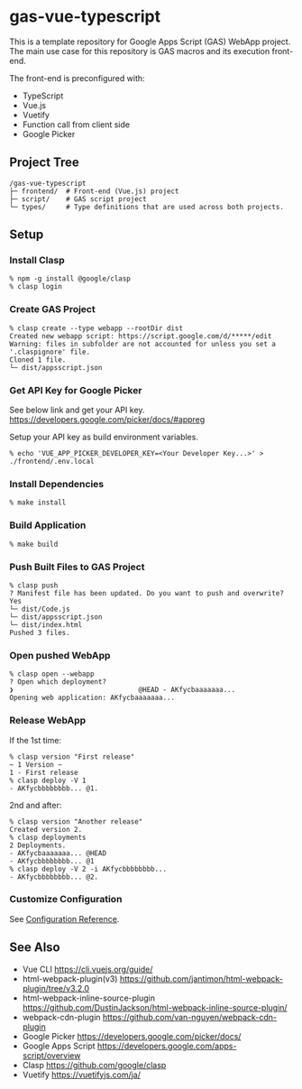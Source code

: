 # gas-vue-typescript

This is a template repository for Google Apps Script (GAS) WebApp project.  
The main use case for this repository is GAS macros and its execution front-end.

The front-end is preconfigured with: 
- TypeScript
- Vue.js
- Vuetify
- Function call from client side
- Google Picker

## Project Tree

```
/gas-vue-typescript
├─ frontend/  # Front-end (Vue.js) project
├─ script/    # GAS script project
└─ types/     # Type definitions that are used across both projects.
```

## Setup

### Install Clasp

```console
% npm -g install @google/clasp
% clasp login
```

### Create GAS Project
```console
% clasp create --type webapp --rootDir dist
Created new webapp script: https://script.google.com/d/*****/edit
Warning: files in subfolder are not accounted for unless you set a '.claspignore' file.
Cloned 1 file.
└─ dist/appsscript.json
```

### Get API Key for Google Picker
See below link and get your API key.  
https://developers.google.com/picker/docs/#appreg

Setup your API key as build environment variables.
```console
% echo 'VUE_APP_PICKER_DEVELOPER_KEY=<Your Developer Key...>' > ./frontend/.env.local
```

### Install Dependencies
```console
% make install
```

### Build Application
```console
% make build
```

### Push Built Files to GAS Project
```console
% clasp push
? Manifest file has been updated. Do you want to push and overwrite? Yes
└─ dist/Code.js
└─ dist/appsscript.json
└─ dist/index.html
Pushed 3 files.
```

### Open pushed WebApp
```console
% clasp open --webapp
? Open which deployment?
❯                               @HEAD - AKfycbaaaaaaa...
Opening web application: AKfycbaaaaaaa...
```

### Release WebApp
If the 1st time:

```console
% clasp version "First release"
~ 1 Version ~
1 - First release
% clasp deploy -V 1
- AKfycbbbbbbbb... @1.
```

2nd and after:

```console
% clasp version "Another release"
Created version 2.
% clasp deployments
2 Deployments.
- AKfycbaaaaaaa... @HEAD
- AKfycbbbbbbbb... @1
% clasp deploy -V 2 -i AKfycbbbbbbbb...
- AKfycbbbbbbbb... @2.
```

### Customize Configuration
See [Configuration Reference](https://cli.vuejs.org/config/).

## See Also
- Vue CLI https://cli.vuejs.org/guide/
- html-webpack-plugin(v3) https://github.com/jantimon/html-webpack-plugin/tree/v3.2.0
- html-webpack-inline-source-plugin https://github.com/DustinJackson/html-webpack-inline-source-plugin/
- webpack-cdn-plugin https://github.com/van-nguyen/webpack-cdn-plugin
- Google Picker https://developers.google.com/picker/docs/
- Google Apps Script https://developers.google.com/apps-script/overview
- Clasp https://github.com/google/clasp
- Vuetify https://vuetifyjs.com/ja/
